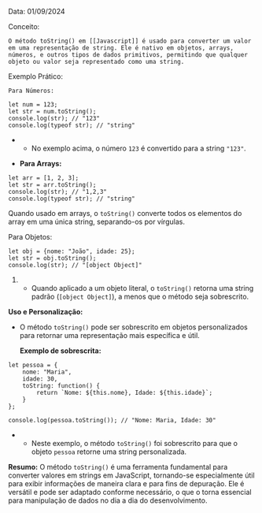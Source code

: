 
Data: 01/09/2024

Conceito:

    O método toString() em [[Javascript]] é usado para converter um valor em uma representação de string. Ele é nativo em objetos, arrays, números, e outros tipos de dados primitivos, permitindo que qualquer objeto ou valor seja representado como uma string.

Exemplo Prático:

    Para Números:

```
let num = 123;
let str = num.toString();
console.log(str); // "123"
console.log(typeof str); // "string"
```

- - No exemplo acima, o número `123` é convertido para a string `"123"`.

- **Para Arrays:**

```
let arr = [1, 2, 3];
let str = arr.toString();
console.log(str); // "1,2,3"
console.log(typeof str); // "string"
```

Quando usado em arrays, o `toString()` converte todos os elementos do array em uma única string, separando-os por vírgulas.

Para Objetos:

```
let obj = {nome: "João", idade: 25};
let str = obj.toString();
console.log(str); // "[object Object]"
```

1. - Quando aplicado a um objeto literal, o `toString()` retorna uma string padrão (`[object Object]`), a menos que o método seja sobrescrito.

**Uso e Personalização:**

- O método `toString()` pode ser sobrescrito em objetos personalizados para retornar uma representação mais específica e útil.
    
    **Exemplo de sobrescrita:**

```
let pessoa = {
    nome: "Maria",
    idade: 30,
    toString: function() {
        return `Nome: ${this.nome}, Idade: ${this.idade}`;
    }
};

console.log(pessoa.toString()); // "Nome: Maria, Idade: 30"
```

- - Neste exemplo, o método `toString()` foi sobrescrito para que o objeto `pessoa` retorne uma string personalizada.

**Resumo:** O método `toString()` é uma ferramenta fundamental para converter valores em strings em JavaScript, tornando-se especialmente útil para exibir informações de maneira clara e para fins de depuração. Ele é versátil e pode ser adaptado conforme necessário, o que o torna essencial para manipulação de dados no dia a dia do desenvolvimento.